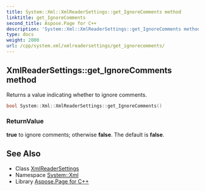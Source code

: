 ```yaml
---
title: System::Xml::XmlReaderSettings::get_IgnoreComments method
linktitle: get_IgnoreComments
second_title: Aspose.Page for C++
description: 'System::Xml::XmlReaderSettings::get_IgnoreComments method. Returns a value indicating whether to ignore comments in C++.'
type: docs
weight: 2000
url: /cpp/system.xml/xmlreadersettings/get_ignorecomments/
---
```

## XmlReaderSettings::get_IgnoreComments method


Returns a value indicating whether to ignore comments.

```cpp
bool System::Xml::XmlReaderSettings::get_IgnoreComments()
```


### ReturnValue

**true** to ignore comments; otherwise **false**. The default is **false**.

## See Also

* Class [XmlReaderSettings](../)
* Namespace [System::Xml](../../)
* Library [Aspose.Page for C++](../../../)
